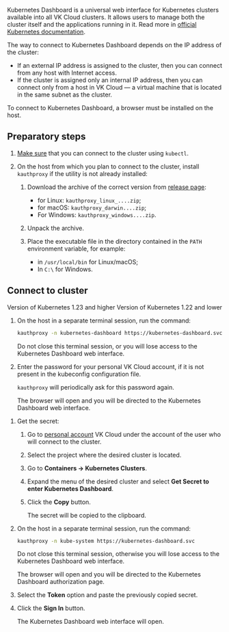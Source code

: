 Kubernetes Dashboard is a universal web interface for Kubernetes clusters available into all VK Cloud clusters. It allows users to manage both the cluster itself and the applications running in it. Read more in [official Kubernetes documentation](https://kubernetes.io/docs/tasks/access-application-cluster/web-ui-dashboard/).

The way to connect to Kubernetes Dashboard depends on the IP address of the cluster:

- If an external IP address is assigned to the cluster, then you can connect from any host with Internet access.
- If the cluster is assigned only an internal IP address, then you can connect only from a host in VK Cloud — a virtual machine that is located in the same subnet as the cluster.

To connect to Kubernetes Dashboard, a browser must be installed on the host.

## Preparatory steps

1. [Make sure](../kubectl#checking_the_connection_to_the_cluster) that you can connect to the cluster using `kubectl`.

1. On the host from which you plan to connect to the cluster, install `kauthproxy` if the utility is not already installed:

   1. Download the archive of the correct version from [release page](https://github.com/int128/kauthproxy/releases):

      - for Linux: `kauthproxy_linux_....zip`;
      - for macOS: `kauthproxy_darwin....zip`;
      - For Windows: `kauthproxy_windows....zip`.

   1. Unpack the archive.

   1. Place the executable file in the directory contained in the `PATH` environment variable, for example:

      - in `/usr/local/bin` for Linux/macOS;
      - In `C:\` for Windows.

## Connect to cluster

<tabs>
<tablist>
<tab>Version of Kubernetes 1.23 and higher</tab>
<tab>Version of Kubernetes 1.22 and lower</tab>
</tablist>
<tabpanel>

1. On the host in a separate terminal session, run the command:

   ```bash
   kauthproxy -n kubernetes-dashboard https://kubernetes-dashboard.svc
   ```

   <warn>

   Do not close this terminal session, or you will lose access to the Kubernetes Dashboard web interface.

   </warn>

1. Enter the password for your personal VK Cloud account, if it is not present in the kubeconfig configuration file.

   `kauthproxy` will periodically ask for this password again.

   The browser will open and you will be directed to the Kubernetes Dashboard web interface.

</tabpanel>
<tabpanel>

1. Get the secret:

   1. Go to [personal account](https://msk.cloud.vk.com/app/) VK Cloud under the account of the user who will connect to the cluster.
   1. Select the project where the desired cluster is located.
   1. Go to **Containers → Kubernetes Clusters**.
   1. Expand the menu of the desired cluster and select **Get Secret to enter Kubernetes Dashboard**.
   1. Click the **Copy** button.

      The secret will be copied to the clipboard.

1. On the host in a separate terminal session, run the command:

     ```bash
     kauthproxy -n kube-system https://kubernetes-dashboard.svc
     ```

   <warn>

   Do not close this terminal session, otherwise you will lose access to the Kubernetes Dashboard web interface.

   </warn>

   The browser will open and you will be directed to the Kubernetes Dashboard authorization page.

1. Select the **Token** option and paste the previously copied secret.

1. Click the **Sign In** button.

   The Kubernetes Dashboard web interface will open.

</tabpanel>
</tabs>
